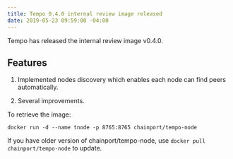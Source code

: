 ```yaml
---
title: Tempo 0.4.0 internal review image released
date: 2019-05-23 09:59:00 -04:00
---
```


Tempo has released the internal review image v0.4.0.

## Features

1. Implemented nodes discovery which enables each node can find peers automatically.

2. Several improvements.

To retrieve the image:
```
docker run -d --name tnode -p 8765:8765 chainport/tempo-node
```

If you have older version of chainport/tempo-node, use `docker pull chainport/tempo-node` to update.